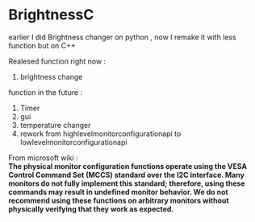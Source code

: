 # BrightnessC
earlier I did Brightness changer on python , now I remake it with less function but on C++ 

Realesed function right now :
1. brightness change

function in the future : 
1. Timer
2. gui
3. temperature changer
4. rework from highlevelmonitorconfigurationapi to lowlevelmonitorconfigurationapi

From microsoft wiki :   
 **The physical monitor configuration functions operate using the VESA Control Command Set (MCCS) standard over the I2C interface. 
Many monitors do not fully implement this standard; therefore, using these commands may result in undefined monitor behavior.
We do not recommend using these functions on arbitrary monitors without physically verifying that they work as expected.**

